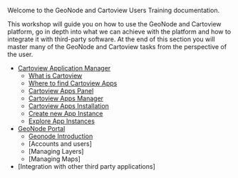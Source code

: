 Welcome to the GeoNode and Cartoview Users Training documentation.

This workshop will guide you on how to use the GeoNode and Cartoview platform, go in depth into what we can achieve with the platform and how to integrate it with third-party software. At the end of this section you will master many of the GeoNode and Cartoview tasks from the perspective of the user.

- [Cartoview Application Manager](manager.md)
	- [What is Cartoview](manager.md#what-is-cartoview)
	- [Where to find Cartoview Apps](manager.md#where-to-find-cartoview-apps)
	- [Cartoview Apps Panel](manager.md#cartoview-apps-panel)
	- [Cartoview Apps Manager](manager.md#cartoview-apps-manager)
	- [Cartoview Apps Installation](manager.md#cartoview--apps-installation)
	- [Create new App Instance](manager.md#create-new-app-instance)
	- [Explore App Instances](manager.md#explore-app-instances)
- [GeoNode Portal](portal.md)
	- [Geonode Introduction](geonode-intro.md)
	- [Accounts and users]
	- [Managing Layers]
	- [Managing Maps]
- [Integration with other third party applications]